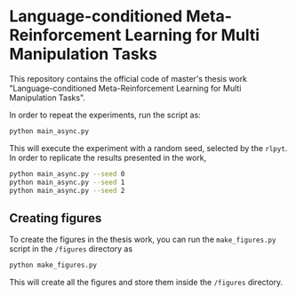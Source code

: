 # Language-conditioned Meta-Reinforcement Learning for Multi Manipulation Tasks

This repository contains the official code of master's thesis work "Language-conditioned Meta-Reinforcement Learning for Multi Manipulation Tasks".

In order to repeat the experiments, run the script as:
```bash
python main_async.py
```

This will execute the experiment with a random seed, selected by the `rlpyt`. In order to replicate the results presented in the work,

```bash
python main_async.py --seed 0
python main_async.py --seed 1
python main_async.py --seed 2
```

## Creating figures
To create the figures in the thesis work, you can run the `make_figures.py` script in the `/figures` directory as

```bash
python make_figures.py
```

This will create all the figures and store them inside the `/figures` directory.
